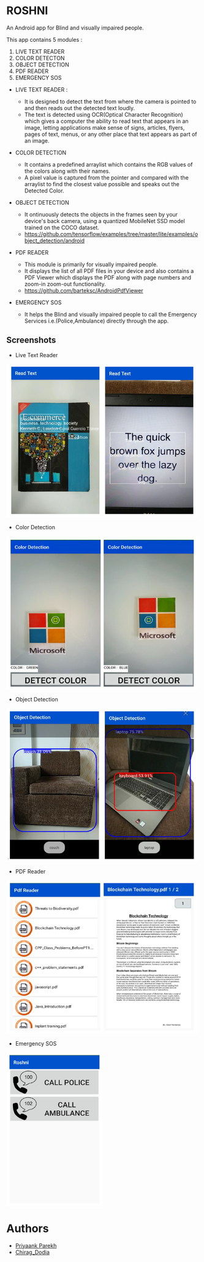 # ROSHNI

An Android app for Blind and visually impaired people.

This app contains 5 modules :

1. LIVE TEXT READER
2. COLOR DETECTON
3. OBJECT DETECTION
4. PDF READER
5. EMERGENCY SOS


* LIVE TEXT READER :

  * It is designed to detect the text from where the camera is pointed to and then reads out the detected text loudly. 
  * The text is detected using OCR(Optical Character Recognition) which gives a computer the ability to read text that appears in an image, letting applications make sense of signs, articles, flyers, pages of text, menus, or any other place that text appears as part of an image.
   
* COLOR DETECTION
 
  * It contains a predefined arraylist which contains the RGB values of the colors along with their names.
  * A pixel value is captured from the pointer and compared with the arraylist to find the closest value possible and speaks out the Detected Color.
    
* OBJECT DETECTION
  * It ontinuously detects the objects in the frames seen by your device's back camera, using a quantized MobileNet SSD model trained on the COCO dataset.
  * https://github.com/tensorflow/examples/tree/master/lite/examples/object_detection/android
  
* PDF READER
  * This module is primarily for visually impaired people.
  * It displays the list of all PDF files in your device and also contains a PDF Viewer which displays the PDF along with page numbers and zoom-in zoom-out functionality.
  * https://github.com/barteksc/AndroidPdfViewer
  
* EMERGENCY SOS
  * It helps the Blind and visually impaired people to call the Emergency Services i.e.(Police,Ambulance) directly through the app.
  
## Screenshots

 * Live Text Reader
 <img src="screenshots/LTR_ss.PNG" width="500" height="400">

 * Color Detection
 <img src="screenshots/CD_ss1.PNG" width="500" height="400">
 
 * Object Detection
 <img src="screenshots/OD_ss.PNG" width="500" height="400">

 * PDF Reader
 <img src="screenshots/PDF_ss.PNG" width="500" height="400">

 * Emergency SOS
 <img src="screenshots/EMG_ss.PNG" width="250" height="400">


# Authors

 * [Priyaank Parekh](https://github.com/priyaankparekh)
 * [Chirag_Dodia](https://github.com/ChiragDodia36)
